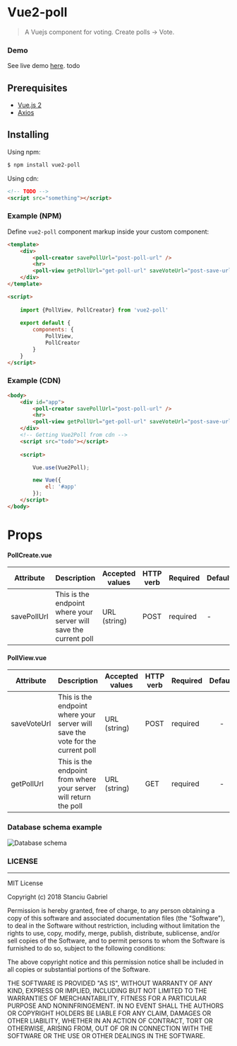 # Vue2-poll

> A Vuejs component for voting. Create polls -> Vote.

### Demo
See live demo [here](). todo

## Prerequisites
- [Vue.js 2](https://vuejs.org/)
- [Axios](https://github.com/axios/axios)

## Installing

Using npm:

```bash
$ npm install vue2-poll
```

Using cdn:

```html
<!-- TODO -->
<script src="something"></script>
```

### Example (NPM)

Define `vue2-poll` component markup inside your custom component:

```html
<template>
    <div>
        <poll-creator savePollUrl="post-poll-url" />
        <hr>
        <poll-view getPollUrl="get-poll-url" saveVoteUrl="post-save-url"/>
    </div>
</template>

<script> 
    
    import {PollView, PollCreator} from 'vue2-poll'
    
    export default {        
        components: {
            PollView,
            PollCreator
        }
    }
</script>
```

### Example (CDN)

```html
<body>
    <div id="app">
        <poll-creator savePollUrl="post-poll-url" />
        <hr>
        <poll-view getPollUrl="get-poll-url" saveVoteUrl="post-save-url"/>
    </div>
    <!-- Getting Vue2Poll from cdn -->
    <script src="todo"></script>
    
    <script> 

        Vue.use(Vue2Poll);

        new Vue({
            el: '#app'
        });
    </script>
</body>
```

# Props
#### PollCreate.vue

| Attribute | Description | Accepted values | HTTP verb | Required | Default |
| --------- | ----------- | --------------- | --------- | -------- | ------- |
| savePollUrl | This is the endpoint where your server will save the current poll | URL (string) | POST | required | - |

#### PollView.vue

| Attribute | Description | Accepted values | HTTP verb | Required | Default |
| --------- | ----------- | --------------- | --------- | -------- | :-----: |
| saveVoteUrl | This is the endpoint where your server will save the vote for the current poll | URL (string) | POST | required | - |
| getPollUrl | This is the endpoint from where your server will return the poll | URL (string) | GET | required | - |

### Database schema example
![Database schema](https://raw.githubusercontent.com/gabistanciu/vue2-poll/master/demo/schema.png "Database schema")

### LICENSE

---
MIT License

Copyright (c) 2018 Stanciu Gabriel

Permission is hereby granted, free of charge, to any person obtaining a copy
of this software and associated documentation files (the "Software"), to deal
in the Software without restriction, including without limitation the rights
to use, copy, modify, merge, publish, distribute, sublicense, and/or sell
copies of the Software, and to permit persons to whom the Software is
furnished to do so, subject to the following conditions:

The above copyright notice and this permission notice shall be included in all
copies or substantial portions of the Software.

THE SOFTWARE IS PROVIDED "AS IS", WITHOUT WARRANTY OF ANY KIND, EXPRESS OR
IMPLIED, INCLUDING BUT NOT LIMITED TO THE WARRANTIES OF MERCHANTABILITY,
FITNESS FOR A PARTICULAR PURPOSE AND NONINFRINGEMENT. IN NO EVENT SHALL THE
AUTHORS OR COPYRIGHT HOLDERS BE LIABLE FOR ANY CLAIM, DAMAGES OR OTHER
LIABILITY, WHETHER IN AN ACTION OF CONTRACT, TORT OR OTHERWISE, ARISING FROM,
OUT OF OR IN CONNECTION WITH THE SOFTWARE OR THE USE OR OTHER DEALINGS IN THE
SOFTWARE.

